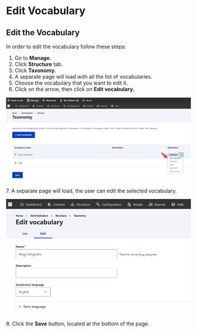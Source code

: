 # Edit Vocabulary

## Edit the Vocabulary

In order to edit the vocabulary follow these steps:&#x20;

1. Go to **Manage.**
2. Click **Structure** tab.
3. Click **Taxonomy.**
4. A separate page will load with all the list of vocabularies.
5. Choose the vocabulary that you want to edit it.
6. Click on the arrow, then click on **Edit vocabulary.**&#x20;

![Edit Vocabulary](<../../../.gitbook/assets/image (61).png>)

7\. A separate page will load, the user can edit the selected vocabulary.

![Edit Vocabulary](<../../../.gitbook/assets/image (51).png>)

8\. Click the **Save** button, located at the bottom of the page.
